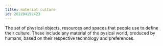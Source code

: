 ```yaml
---
title: material culture
id: 202204152423
---
```


The set of physical objects, resources and spaces that people use to define their culture. These include any material of the pysical world, produced by humans, based on their respective technology and preferences.
